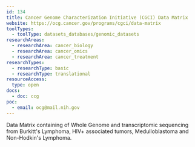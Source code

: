 ```yaml
---
id: 134
title: Cancer Genome Characterization Initiative (CGCI) Data Matrix
website: https://ocg.cancer.gov/programs/cgci/data-matrix
toolTypes:
  - toolType: datasets_databases/genomic_datasets
researchAreas:
  - researchArea: cancer_biology
  - researchArea: cancer_omics
  - researchArea: cancer_treatment
researchTypes:
  - researchType: basic
  - researchType: translational
resourceAccess:
  type: open
docs:
  - doc: ccg
poc:
  - email: ocg@mail.nih.gov
---
```

Data Matrix containing of Whole Genome and transcriptomic sequencing from Burkitt's Lymphoma, HIV+ associated tumors, Medulloblastoma and Non-Hodkin's Lymphoma.
